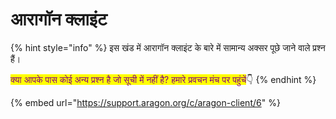 # आरागॉन क्लाइंट

{% hint style="info" %}
इस खंड में आरागॉन क्लाइंट के बारे में सामान्य अक्सर पूछे जाने वाले प्रश्न हैं।

<mark style="color:purple;">क्या आपके पास कोई अन्य प्रश्न है जो सूची में नहीं है? हमारे प्रवचन मंच पर पहुंचें</mark>👇
{% endhint %}

{% embed url="https://support.aragon.org/c/aragon-client/6" %}
